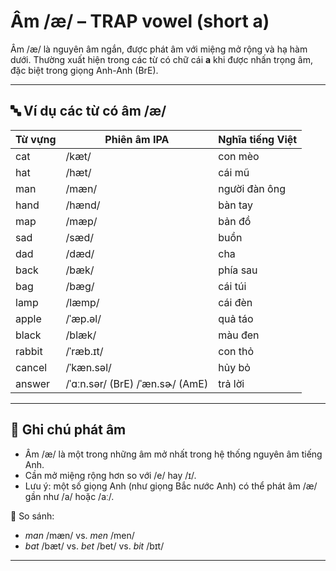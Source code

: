 # Âm /æ/ – TRAP vowel (short a)

Âm /æ/ là nguyên âm ngắn, được phát âm với miệng mở rộng và hạ hàm dưới. Thường xuất hiện trong các từ có chữ cái **a** khi được nhấn trọng âm, đặc biệt trong giọng Anh-Anh (BrE).

---

## 🔤 Ví dụ các từ có âm /æ/

| Từ vựng   | Phiên âm IPA  | Nghĩa tiếng Việt         |
|-----------|----------------|--------------------------|
| cat       | /kæt/          | con mèo                  |
| hat       | /hæt/          | cái mũ                   |
| man       | /mæn/          | người đàn ông            |
| hand      | /hænd/         | bàn tay                  |
| map       | /mæp/          | bản đồ                   |
| sad       | /sæd/          | buồn                     |
| dad       | /dæd/          | cha                      |
| back      | /bæk/          | phía sau                 |
| bag       | /bæɡ/          | cái túi                  |
| lamp      | /læmp/         | cái đèn                  |
| apple     | /ˈæp.əl/       | quả táo                  |
| black     | /blæk/         | màu đen                  |
| rabbit    | /ˈræb.ɪt/      | con thỏ                  |
| cancel    | /ˈkæn.səl/     | hủy bỏ                   |
| answer    | /ˈɑːn.sər/ (BrE) /ˈæn.sɚ/ (AmE) | trả lời |

---

## 📌 Ghi chú phát âm
- Âm /æ/ là một trong những âm mở nhất trong hệ thống nguyên âm tiếng Anh.
- Cần mở miệng rộng hơn so với /e/ hay /ɪ/.
- Lưu ý: một số giọng Anh (như giọng Bắc nước Anh) có thể phát âm /æ/ gần như /a/ hoặc /aː/.

🔁 So sánh:
- *man* /mæn/ vs. *men* /men/
- *bat* /bæt/ vs. *bet* /bet/ vs. *bit* /bɪt/

---
